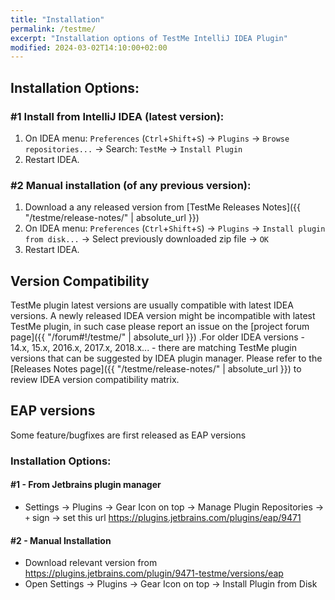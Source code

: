 ```yaml
---
title: "Installation"
permalink: /testme/
excerpt: "Installation options of TestMe IntelliJ IDEA Plugin"
modified: 2024-03-02T14:10:00+02:00
---
```


## Installation Options:

### #1 Install from IntelliJ IDEA (latest version):

  1. On IDEA menu: `Preferences` (`Ctrl`+`Shift`+`S`) -> `Plugins` -> `Browse repositories...` -> Search: `TestMe` -> `Install Plugin`
  2. Restart IDEA.

### #2 Manual installation (of any previous version):

  1. Download a any released version from [TestMe Releases Notes]({{ "/testme/release-notes/" | absolute_url }})
  1. On IDEA menu: `Preferences` (`Ctrl`+`Shift`+`S`) -> `Plugins` -> `Install plugin from disk...` -> Select previously downloaded zip file -> `OK`
  2. Restart IDEA.

## Version Compatibility

TestMe plugin latest versions are usually compatible with latest IDEA versions. A newly released IDEA version might be incompatible with latest TestMe plugin, in such case please report an issue on the [project forum page]({{ "/forum#!/testme/" | absolute_url }}) .For older IDEA versions - 14.x, 15.x, 2016.x, 2017.x, 2018.x... - there are matching TestMe plugin versions that can be suggested by IDEA plugin manager.
Please refer to the [Releases Notes page]({{ "/testme/release-notes/" | absolute_url }}) to review IDEA version compatibility matrix.

## EAP versions

Some feature/bugfixes are first released as EAP versions 

### Installation Options:

#### #1 - From Jetbrains plugin manager
- Settings -> Plugins -> Gear Icon on top -> Manage Plugin Repositories -> `+` sign -> set this url https://plugins.jetbrains.com/plugins/eap/9471

#### #2 - Manual Installation
- Download relevant version from https://plugins.jetbrains.com/plugin/9471-testme/versions/eap 
- Open Settings -> Plugins -> Gear Icon on top -> Install Plugin from Disk
